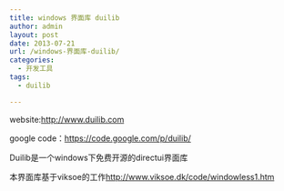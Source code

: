 ```yaml
---
title: windows 界面库 duilib
author: admin
layout: post
date: 2013-07-21
url: /windows-界面库-duilib/
categories:
  - 开发工具
tags:
  - duilib

---
```

website:<a href="http://www.duilib.com/" rel="nofollow">http://www.duilib.com</a>

google code：<https://code.google.com/p/duilib/>

Duilib是一个windows下免费开源的directui界面库

本界面库基于viksoe的工作<a href="http://www.viksoe.dk/code/windowless1.htm" rel="nofollow">http://www.viksoe.dk/code/windowless1.htm</a>